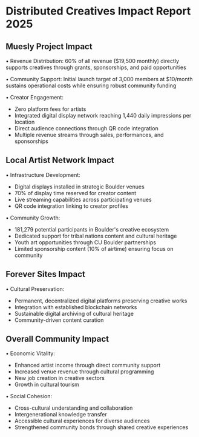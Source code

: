 # Distributed Creatives Impact Report 2025

## Muesly Project Impact

• Revenue Distribution: 60% of all revenue ($19,500 monthly) directly supports creatives through grants, sponsorships, and paid opportunities

• Community Support: Initial launch target of 3,000 members at $10/month sustains operational costs while ensuring robust community funding

• Creator Engagement:

- Zero platform fees for artists
- Integrated digital display network reaching 1,440 daily impressions per location
- Direct audience connections through QR code integration
- Multiple revenue streams through sales, performances, and sponsorships

## Local Artist Network Impact

• Infrastructure Development:

- Digital displays installed in strategic Boulder venues
- 70% of display time reserved for creator content
- Live streaming capabilities across participating venues
- QR code integration linking to creator profiles

• Community Growth:

- 181,279 potential participants in Boulder's creative ecosystem
- Dedicated support for tribal nations content and cultural heritage
- Youth art opportunities through CU Boulder partnerships
- Limited sponsorship content (10% of airtime) ensuring focus on community

## Forever Sites Impact

• Cultural Preservation:

- Permanent, decentralized digital platforms preserving creative works
- Integration with established blockchain networks
- Sustainable digital archiving of cultural heritage
- Community-driven content curation

## Overall Community Impact

• Economic Vitality:

- Enhanced artist income through direct community support
- Increased venue revenue through cultural programming
- New job creation in creative sectors
- Growth in cultural tourism

• Social Cohesion:

- Cross-cultural understanding and collaboration
- Intergenerational knowledge transfer
- Accessible cultural experiences for diverse audiences
- Strengthened community bonds through shared creative experiences